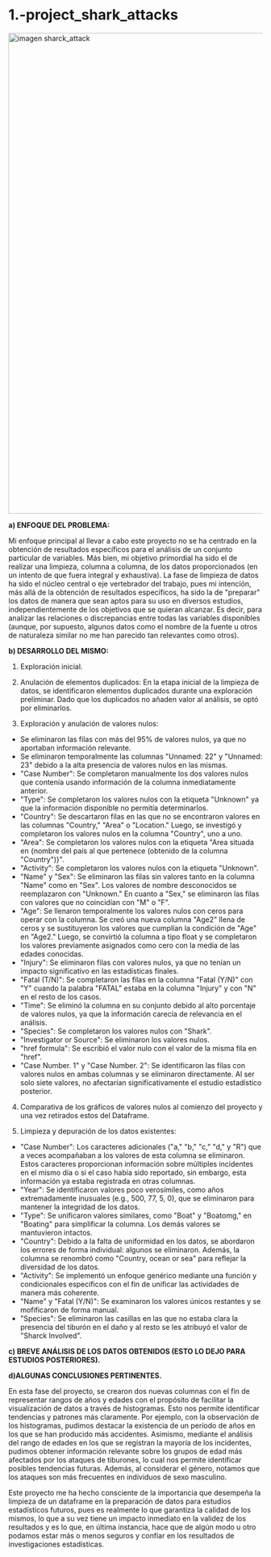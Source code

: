 # 1.-project_shark_attacks

<img width="952" alt="imagen sharck_attack" src="https://github.com/karmelealonso/1.-project_shark_attacks/assets/144480807/236df0f7-ae5b-4781-8252-bcf1e548d5e1">






**a)	ENFOQUE DEL PROBLEMA:**

Mi enfoque principal al llevar a cabo este proyecto no se ha centrado en la obtención de resultados específicos para el análisis de un conjunto particular de variables. Más bien, mi objetivo primordial ha sido el de realizar una limpieza, columna a columna, de los datos proporcionados (en un intento de que fuera integral y exhaustiva). 
La fase de limpieza de datos ha sido el núcleo central o eje vertebrador del trabajo, pues mi intención, más allá de la obtención de resultados específicos, ha sido la de "preparar" los datos de manera que sean aptos para su uso en diversos estudios, independientemente de los objetivos que se quieran alcanzar. Es decir, para analizar las relaciones o discrepancias entre todas las variables disponibles (aunque, por supuesto, algunos datos como el nombre de la fuente u otros de naturaleza similar no me han parecido tan relevantes como otros).

**b)	DESARROLLO DEL MISMO:**

1.	Exploración inicial.

2.	Anulación de elementos duplicados: En la etapa inicial de la limpieza de datos, se identificaron elementos duplicados durante una exploración preliminar. Dado que los duplicados no añaden valor al análisis, se optó por eliminarlos.

3.	Exploración y anulación de valores nulos:
-	Se eliminaron las filas con más del 95% de valores nulos, ya que no aportaban información relevante.
-	Se eliminaron temporalmente las columnas "Unnamed: 22" y "Unnamed: 23" debido a la alta presencia de valores nulos en las mismas.
-	"Case Number": Se completaron manualmente los dos valores nulos que contenía usando información de la columna inmediatamente anterior.
-	"Type": Se completaron los valores nulos con la etiqueta "Unknown" ya que la información disponible no permitía determinarlos.
-	"Country": Se descartaron filas en las que no se encontraron valores en las columnas "Country," "Area" o "Location." Luego, se investigó y completaron los valores nulos en la columna "Country", uno a uno.
-	"Area": Se completaron los valores nulos con la etiqueta "Area situada en {nombre del país al que pertenece (obtenido de la columna "Country")}".
-	"Activity": Se completaron los valores nulos con la etiqueta "Unknown".
-	"Name" y "Sex": Se eliminaron las filas sin valores tanto en la columna "Name" como en "Sex". Los valores de nombre desconocidos se reemplazaron con "Unknown." En cuanto a "Sex," se eliminaron las filas con valores que no coincidían con "M" o "F".
-	"Age": Se llenaron temporalmente los valores nulos con ceros para operar con la columna. Se creó una nueva columna "Age2" llena de ceros y se sustituyeron los valores que cumplían la condición de "Age" en "Age2." Luego, se convirtió la columna a tipo float y se completaron los valores previamente asignados como cero con la media de las edades conocidas.
-	"Injury": Se eliminaron filas con valores nulos, ya que no tenían un impacto significativo en las estadísticas finales.
-	"Fatal (T/N)": Se completaron las filas en la columna "Fatal (Y/N)" con "Y" cuando la palabra "FATAL" estaba en la columna "Injury" y con "N" en el resto de los casos.
-	"Time": Se eliminó la columna en su conjunto debido al alto porcentaje de valores nulos, ya que la información carecía de relevancia en el análisis.
-	"Species": Se completaron los valores nulos con "Shark".
-	"Investigator or Source": Se eliminaron los valores nulos.
-	"href formula": Se escribió el valor nulo con el valor de la misma fila en "href".
-	"Case Number. 1" y "Case Number. 2": Se identificaron las filas con valores nulos en ambas columnas y se eliminaron directamente. Al ser solo siete valores, no afectarían significativamente el estudio estadístico posterior.

4.	Comparativa de los gráficos de valores nulos al comienzo del proyecto y una vez retirados estos del Dataframe.

5.	Limpieza y depuración de los datos existentes:
-	"Case Number": Los caracteres adicionales ("a," "b," "c," "d," y "R") que a veces acompañaban a los valores de esta columna se eliminaron. Estos caracteres proporcionan información sobre múltiples incidentes en el mismo día o si el caso había sido reportado, sin embargo, esta información ya estaba registrada en otras columnas.
-	"Year": Se identificaron valores poco verosímiles, como años extremadamente inusuales (e.g., 500, 77, 5, 0), que se eliminaron para mantener la integridad de los datos.
-	"Type": Se unificaron valores similares, como "Boat" y "Boatomg," en "Boating" para simplificar la columna. Los demás valores se mantuvieron intactos.
-	"Country": Debido a la falta de uniformidad en los datos, se abordaron los errores de forma individual: algunos se eliminaron. Además, la columna se renombró como "Country, ocean or sea" para reflejar la diversidad de los datos.
-	"Activity": Se implementó un enfoque genérico mediante una función y condicionales específicos con el fin de unificar las actividades de manera más coherente.
-	"Name" y "Fatal (Y/N)": Se examinaron los valores únicos restantes y se mofificaron de forma manual. 
-	"Species": Se eliminaron las casillas en las que no estaba clara la presencia del tiburón en el daño y al resto se les atribuyó el valor de "Sharck Involved".

**c)	BREVE ANÁLISIS DE LOS DATOS OBTENIDOS (ESTO LO DEJO PARA ESTUDIOS POSTERIORES).**

**d)ALGUNAS CONCLUSIONES PERTINENTES.**

En esta fase del proyecto, se crearon dos nuevas columnas con el fin de representar rangos de años y edades con el propósito de facilitar la visualización de datos a través de histogramas. Esto nos permite identificar tendencias y patrones más claramente.
Por ejemplo, con la observación de los histogramas, pudimos destacar la existencia de un período de años en los que se han producido más accidentes. Asimismo, mediante el análisis del rango de edades en los que se registran la mayoría de los incidentes, pudimos obtener información relevante sobre los grupos de edad más afectados por los ataques de tiburones, lo cual nos permite identificar posibles tendencias futuras. Además, al considerar el género, notamos que los ataques son más frecuentes en individuos de sexo masculino.

Este proyecto me ha hecho consciente de la importancia que desempeña la limpieza de un dataframe en la preparación de datos para estudios estadísticos futuros, pues es realmente lo que garantiza la calidad de los mismos, lo que a su vez tiene un impacto inmediato en la validez de los resultados y es lo que, en última instancia, hace que de algún modo u otro podamos estar más o menos seguros y confiar en los resultados de investigaciones estadísticas.
